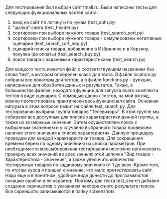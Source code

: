 Для тестирования был выбран сайт tmall.ru. 
Были написаны тесты для следующих функциональных частей сайта: 
  1. вход на сайт по логину и по кукам (test_auth.py)
  2. "шапка" сайта (test_header.py)
  3. сортировки при выборе нужного товара (test_search_sort.py)
  4. сортировки при выборе нужного товара - сэмулированы негативные сценарии (test_search_sort_neg.py)
  5. сценарий поиска товара, добавление в Избранное и в Корзину, покупка (до оплаты) (test_search_buy.py)
  6. поиск товара с заданными характеристиками (test_search.py)

Для каждого теста имеется файл с соответствующим названием без слова 'test', в котором определен класс для теста.
В файле locators.py собраны все локаторы для тестов, а в файле functions.py - функции, написанные для обработки данных и результатов.
Также, в большинстве файлов, находятся функции для запуска всего комплекта тестов в виде сценария.
С помощью данных тестов, на мой взгляд, можно протестировать практически весь функционал сайта. 
Основная нагрузка в этом вопросе лежит на файле test_search.py. 
Для тестирования выбрана группа товаров "Телевизоры". В этой группе мы собираем все доступные для поиска характеристики данной группы, а также их возможные значения.
Затем осуществляем поиск с выбранным значением и у случайно выбранного товара проверяем наличие этого значения в списке характеристик. Данную процедуру проводим для каждой характеристики товара. Для сокращения времени берем по одному значению из списка параметров. При необходимости масшабирования тестирования несложно организовать проверку всех значений во всех звеньях этой цепочки "Вид товара - Характеристика - Значение", а также увеличить количество тестируемых товаров по заданному значению от 1 до всех.
Кроме того, по итогам курса я пришел к мнению, что мало протестировать сайт. Надо еще и в понятном, удобном виде донести до программистов локацию ошибки и ее характер. Поэтому для теста test_search добавил создание скриншотов с указанием некорректного результата поиска. Все скриншоты записываются в папку screenshots.
